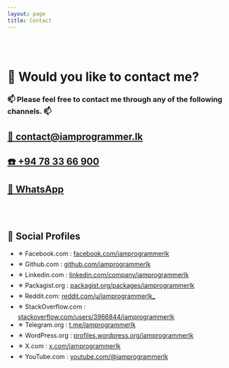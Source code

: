 ```yaml
---
layout: page
title: Contact
---
```


<br>
<br>

# 🚀 Would you like to contact me?

### 📫 Please feel free to contact me through any of the following channels. 📫

## [📨 contact@iamprogrammer.lk][email]

## [☎️ +94 78 33 66 900][phone]

## [💬 WhatsApp][whatsapp]

<br>
<br>

## 📣 Social Profiles

- ✴️ Facebook.com : [facebook.com/iamprogrammerlk][facebook]
- ✴️ Github.com : [github.com/iamprogrammerlk][github]
- ✴️ Linkedin.com : [linkedin.com/company/iamprogrammerlk][linkedin]
- ✴️ Packagist.org : [packagist.org/packages/iamprogrammerlk][packagist]
- ✴️ Reddit.com: [reddit.com/u/iamprogrammerlk\_][reddit]
- ✴️ StackOverflow.com : [stackoverflow.com/users/3966844/iamprogrammerlk][stackoverflow]
- ✴️ Telegram.org : [t.me/iamprogrammerlk][telegram]
- ✴️ WordPress.org : [profiles.wordpress.org/iamprogrammerlk][wordpress]
- ✴️ X.com : [x.com/iamprogrammerlk][x]
- ✴️ YouTube.com : [youtube.com/@iamprogrammerlk][youtube]

<br>
<br>

[email]: mailto:contact@iamprogrammer.lk
[phone]: tel:+94783366900
[whatsapp]: https://wa.me/+94783366900
[facebook]: https://facebook.com/iamprogrammerlk
[github]: https://github.com/iamprogrammerlk
[linkedin]: https://linkedin.com/company/iamprogrammerlk
[packagist]: https://packagist.org/packages/iamprogrammerlk
[reddit]: https://reddit.com/u/iamprogrammerlk_
[stackoverflow]: https://stackoverflow.com/users/3966844/iamprogrammerlk
[telegram]: https://t.me/iamprogrammerlk
[wordpress]: https://profiles.wordpress.org/iamprogrammerlk
[x]: https://x.com/iamprogrammerlk
[youtube]: https://youtube.com/@iamprogrammerlk
